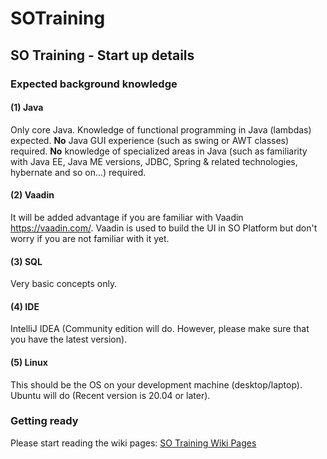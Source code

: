 # SOTraining
## SO Training - Start up details
### Expected background knowledge
#### (1) Java
Only core Java.
Knowledge of functional programming in Java (lambdas) expected.
**No** Java GUI experience (such as swing or AWT classes) required.
**No** knowledge of specialized areas in Java (such as familiarity with Java EE, Java ME versions, JDBC, Spring & related technologies, hybernate and so on...) required.
#### (2) Vaadin
It will be added advantage if you are familiar with Vaadin https://vaadin.com/. Vaadin is used to build the UI in SO Platform but don't worry if you are not familiar with it yet.
#### (3) SQL
Very basic concepts only.
#### (4) IDE
IntelliJ IDEA (Community edition will do. However, please make sure that you have the latest version).
#### (5) Linux
This should be the OS on your development machine (desktop/laptop). Ubuntu will do (Recent version is 20.04 or later).
### Getting ready
Please start reading the wiki pages: [SO Training Wiki Pages](https://github.com/syampillai/SOTraining/wiki/0001.-Before-You-Start)  
